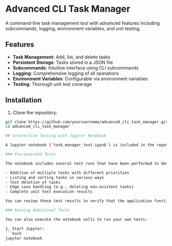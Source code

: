 # Advanced CLI Task Manager

A command-line task management tool with advanced features including subcommands, logging, environment variables, and unit testing.

## Features

- **Task Management**: Add, list, and delete tasks
- **Persistent Storage**: Tasks stored in a JSON file
- **Subcommands**: Intuitive interface using CLI subcommands
- **Logging**: Comprehensive logging of all operations
- **Environment Variables**: Configurable via environment variables
- **Testing**: Thorough unit test coverage

## Installation

1. Clone the repository:
```bash
git clone https://github.com/yourusername/advanced_cli_task_manager.git
cd advanced_cli_task_manager

## Interactive Testing with Jupyter Notebook

A Jupyter notebook (`task_manager_test.ipynb`) is included in the repository that contains pre-executed tests and demonstrations of the Task Manager CLI.

### Pre-executed Tests

The notebook includes several test runs that have been performed to demonstrate the functionality:

- Addition of multiple tasks with different priorities
- Listing and sorting tasks in various ways
- Test deletion of tasks
- Edge case handling (e.g., deleting non-existent tasks)
- Complete unit test execution results

You can review these test results to verify that the application functions as expected without needing to run the code yourself.

### Running Additional Tests

You can also execute the notebook cells to run your own tests:

1. Start Jupyter:
```bash
jupyter notebook
